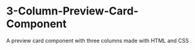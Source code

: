 # 3-Column-Preview-Card-Component
A preview card component with three columns made with HTML and CSS

